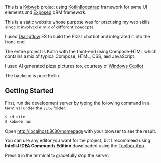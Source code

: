 This is a [Kobweb](https://github.com/varabyte/kobweb) project using [KotlinBootstrap](https://github.com/stevdza-san/KotlinBootstrap) framework for some UI elements and [Exposed](https://github.com/JetBrains/Exposed) ORM framework.

This is a static website whose purpose was for practising my web skills since it involved a mix of different concepts.

I used [Dialogflow](https://cloud.google.com/dialogflow/es/docs) ES to build the Pizza chatbot and integrated it into the front-end.

The entire project is Kotlin with the front-end using Compose-HTML which contains a mix of typical Compose, HTML, CSS, and JavaScript.

I used AI generated pizza pictures too, courtesy of [Windows Copilot](https://www.microsoft.com/en-us/windows/copilot-ai-features)

The backend is pure Kotlin.




## Getting Started

First, run the development server by typing the following command in a terminal under the `site` folder:

```bash
$ cd site
$ kobweb run
```

Open [http://localhost:8080/homepage](http://localhost:8080/homepage) with your browser to see the result.

You can use any editor you want for the project, but I recommend using **IntelliJ IDEA Community Edition** downloaded
using the [Toolbox App](https://www.jetbrains.com/toolbox-app/).

Press `Q` in the terminal to gracefully stop the server.


